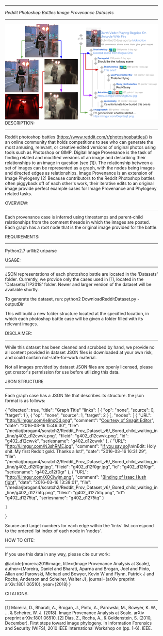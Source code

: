 ***************************************************
*Reddit Photoshop Battles Image Provenance Datasets*
***************************************************

![How a provenance case is generated](figure1.png?raw=true "Figure1")
DESCRIPTION:
************
Reddit photoshop battles (https://www.reddit.com/r/photoshopbattles/) is an online community that holds competitions to see who can generate the most amusing, relevant, or creative edited versions of original photos using tools such as Photoshop or GIMP.
Digital Image Provenance is the task of finding related and modified versions of an image and describing their relationships to an image in question (see [1]). The relationship between a set of images can be represented as a graph, with the nodes being images and directed edges as relationships. Image Provenance is an extension of Image Phylogeny [2]
Because contributors to the Reddit Photoshop battles often piggyback off of each other's work, their iterative edits to an original image provide perfect example cases for Image Provenance and Phylogeny related tasks.

OVERVIEW:
*********
Each provenance case is inferred using timestamps and parent-child relationships from the comment threads in which the images are posted. Each graph has a root node that is the original image provided for the battle.

REQUIREMENTS:
*************
Python2.7
urllib2
urlparse

USAGE:
******
JSON representations of each photoshop battle are located in the 'Datasets' folder.  Currently, we provide only the cases used in [1], located in the 'Datasets/TIP2018' folder. Newer and larger version of the dataset will be available shortly.

To generate the dataset, run:
python2 DownloadRedditDataset.py <json folder> -outputDir <output folder>

This will build a new folder structure located at the specified location, in which each photoshop battle case will be given a folder filled with its relevant images.

DISCLAIMER:
***********

While this dataset has been cleaned and scrubbed by hand, we provide no all content provided in dataset JSON files is downloaded at your own risk, and could contain not-safe-for-work material.

Not all images provided by dataset JSON files are openly licensed, please get creator's permission for use before utilizing this data.

JSON STRUCTURE
**************

Each graph case has a JSON file that describes its structure. the json format is as follows:


{
    "directed": true, 
    "title": "Graph Title"
    "links": [
        {
            "op": "none", 
            "source": 0, 
            "target": 1
        },
	{
            "op": "none", 
            "source": 1, 
            "target": 2
        }
    ], 
    "nodes": [
        {
            "URL": "http://i.imgur.com/Ie9ncOd.png", 
            "comment": "[Courtesy of Snagit Editor](http://imgur.com/Ie9ncOd)", 
            "date": "2016-03-16 15:46:30", 
            "file": "/media/jbrogan4/scratch2/Reddit_Prov_Dataset_v6/_Bored_child_waiting_in_line/g402_d12cwvk.png", 
            "fileid": "g402_d12cwvk.png", 
            "id": "g402_d12cwvk", 
            "seriesname": "g402_d12cwvk"
        }, 
        {
            "URL": "http://i.imgur.com/N3shRME.jpg", 
            "comment": "[If you say so!](http://i.imgur.com/N3shRME.jpg)\n\nEdit: Holy shit. My first Reddit gold. Thanks a lot!", 
            "date": "2016-03-16 16:31:29", 
            "file": "/media/jbrogan4/scratch2/Reddit_Prov_Dataset_v6/_Bored_child_waiting_in_line/g402_d12f0gr.jpg", 
            "fileid": "g402_d12f0gr.jpg", 
            "id": "g402_d12f0gr", 
            "seriesname": "g402_d12f0gr"
        }, 
        {
            "URL": "http://i.imgur.com/XOCiwjm.png", 
            "comment": "[Binding of Isaac Hush fight](http://i.imgur.com/XOCiwjm.png)", 
            "date": "2016-03-16 13:38:01", 
            "file": "/media/jbrogan4/scratch2/Reddit_Prov_Dataset_v6/_Bored_child_waiting_in_line/g402_d1275tq.png", 
            "fileid": "g402_d1275tq.png", 
            "id": "g402_d1275tq", 
            "seriesname": "g402_d1275tq"
        }

    ]
}

Source and target numbers for each edge within the 'links' list correspond to the ordered list index of each node in 'nodes'.

HOW TO CITE:
************
If you use this data in any way, please cite our work: 

@article{moreira2018image,
  title={Image Provenance Analysis at Scale},
  author={Moreira, Daniel and Bharati, Aparna and Brogan, Joel and Pinto, Allan and Parowski, Michael and Bowyer, Kevin W and Flynn, Patrick J and Rocha, Anderson and Scheirer, Walter J},
  journal={arXiv preprint arXiv:1801.06510},
  year={2018}
}

CITATIONS:
**********

[1] Moreira, D., Bharati, A., Brogan, J., Pinto, A., Parowski, M., Bowyer, K. W., ... & Scheirer, W. J. (2018). Image Provenance Analysis at Scale. arXiv preprint arXiv:1801.06510.
[2] Dias, Z., Rocha, A., & Goldenstein, S. (2010, December). First steps toward image phylogeny. In Information Forensics and Security (WIFS), 2010 IEEE International Workshop on (pp. 1-6). IEEE.
